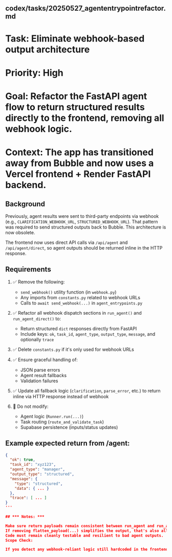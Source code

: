 ## codex/tasks/20250527_agententrypointrefactor.md

# Task: Eliminate webhook-based output architecture
# Priority: High
# Goal: Refactor the FastAPI agent flow to return structured results directly to the frontend, removing all webhook logic.
# Context: The app has transitioned away from Bubble and now uses a Vercel frontend + Render FastAPI backend.

## Background
Previously, agent results were sent to third-party endpoints via webhook (e.g., `CLARIFICATION_WEBHOOK_URL`, `STRUCTURED_WEBHOOK_URL`). That pattern was required to send structured outputs back to Bubble. This architecture is now obsolete.

The frontend now uses direct API calls via `/api/agent` and `/api/agent/direct`, so agent outputs should be returned inline in the HTTP response.

## Requirements

1. ✅ Remove the following:
   - `send_webhook()` utility function (in `webhook.py`)
   - Any imports from `constants.py` related to webhook URLs
   - Calls to `await send_webhook(...)` in `agent_entrypoints.py`

2. ✅ Refactor all webhook dispatch sections in `run_agent()` and `run_agent_direct()` to:
   - Return structured `dict` responses directly from FastAPI
   - Include keys: `ok`, `task_id`, `agent_type`, `output_type`, `message`, and optionally `trace`

3. ✅ Delete `constants.py` if it's only used for webhook URLs

4. ✅ Ensure graceful handling of:
   - JSON parse errors
   - Agent result fallbacks
   - Validation failures

5. ✅ Update all fallback logic (`clarification`, `parse_error`, etc.) to return inline via HTTP response instead of webhook

6. 🚫 Do not modify:
   - Agent logic (`Runner.run(...)`)
   - Task routing (`route_and_validate_task`)
   - Supabase persistence (inputs/status updates)

## Example expected return from /agent:
```json
{
  "ok": true,
  "task_id": "xyz123",
  "agent_type": "manager",
  "output_type": "structured",
  "message": {
    "type": "structured",
    "data": { ... }
  },
  "trace": [ ... ]
}
'''

## *** Notes: ***

Make sure return payloads remain consistent between run_agent and run_agent_direct.
If removing flatten_payload(...) simplifies the output, that's also allowed.
Code must remain cleanly testable and resilient to bad agent outputs.
Scope Check:

If you detect any webhook-reliant logic still hardcoded in the frontend (e.g. /api/agent fetch handlers), notify but do not refactor it in this task.